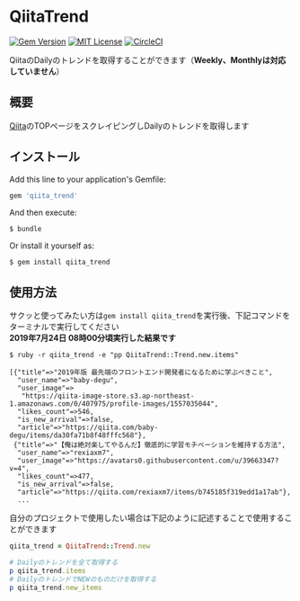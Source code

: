 # QiitaTrend


[![Gem Version](https://badge.fury.io/rb/qiita_trend.svg)](https://badge.fury.io/rb/qiita_trend) [![MIT License](http://img.shields.io/badge/license-MIT-blue.svg?style=flat)](https://github.com/dodonki1223/qiita_trend/blob/master/LICENSE.txt) [![CircleCI](https://circleci.com/gh/dodonki1223/qiita_trend/tree/master.svg?style=svg)](https://circleci.com/gh/dodonki1223/qiita_trend/tree/master)

QiitaのDailyのトレンドを取得することができます（**Weekly、Monthlyは対応していません**）

## 概要

[Qiita](https://qiita.com/)のTOPページをスクレイピングしDailyのトレンドを取得します

## インストール

Add this line to your application's Gemfile:

```ruby
gem 'qiita_trend'
```

And then execute:

    $ bundle

Or install it yourself as:

    $ gem install qiita_trend

## 使用方法

サクッと使ってみたい方は`gem install qiita_trend`を実行後、下記コマンドをターミナルで実行してください  
**2019年7月24日 08時00分頃実行した結果です**

```shell
$ ruby -r qiita_trend -e "pp QiitaTrend::Trend.new.items"

[{"title"=>"2019年版 最先端のフロントエンド開発者になるために学ぶべきこと",
  "user_name"=>"baby-degu",
  "user_image"=>
   "https://qiita-image-store.s3.ap-northeast-1.amazonaws.com/0/407975/profile-images/1557035044",
  "likes_count"=>546,
  "is_new_arrival"=>false,
  "article"=>"https://qiita.com/baby-degu/items/da30fa71b8f48fffc568"},
 {"title"=>"【俺は絶対楽してやるんだ】徹底的に学習モチベーションを維持する方法",
  "user_name"=>"rexiaxm7",
  "user_image"=>"https://avatars0.githubusercontent.com/u/39663347?v=4",
  "likes_count"=>477,
  "is_new_arrival"=>false,
  "article"=>"https://qiita.com/rexiaxm7/items/b745185f319edd1a17ab"},
  ...
```

自分のプロジェクトで使用したい場合は下記のように記述することで使用することができます

```ruby
qiita_trend = QiitaTrend::Trend.new

# Dailyのトレンドを全て取得する
p qiita_trend.items
# DailyのトレンドでNEWのものだけを取得する
p qiita_trend.new_items
```
